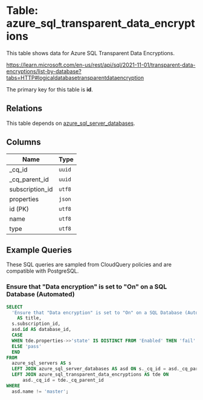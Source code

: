 # Table: azure_sql_transparent_data_encryptions

This table shows data for Azure SQL Transparent Data Encryptions.

https://learn.microsoft.com/en-us/rest/api/sql/2021-11-01/transparent-data-encryptions/list-by-database?tabs=HTTP#logicaldatabasetransparentdataencryption

The primary key for this table is **id**.

## Relations

This table depends on [azure_sql_server_databases](azure_sql_server_databases.md).

## Columns

| Name          | Type          |
| ------------- | ------------- |
|_cq_id|`uuid`|
|_cq_parent_id|`uuid`|
|subscription_id|`utf8`|
|properties|`json`|
|id (PK)|`utf8`|
|name|`utf8`|
|type|`utf8`|

## Example Queries

These SQL queries are sampled from CloudQuery policies and are compatible with PostgreSQL.

### Ensure that "Data encryption" is set to "On" on a SQL Database (Automated)

```sql
SELECT
  'Ensure that "Data encryption" is set to "On" on a SQL Database (Automated)'
    AS title,
  s.subscription_id,
  asd.id AS database_id,
  CASE
  WHEN tde.properties->>'state' IS DISTINCT FROM 'Enabled' THEN 'fail'
  ELSE 'pass'
  END
FROM
  azure_sql_servers AS s
  LEFT JOIN azure_sql_server_databases AS asd ON s._cq_id = asd._cq_parent_id
  LEFT JOIN azure_sql_transparent_data_encryptions AS tde ON
      asd._cq_id = tde._cq_parent_id
WHERE
  asd.name != 'master';
```


